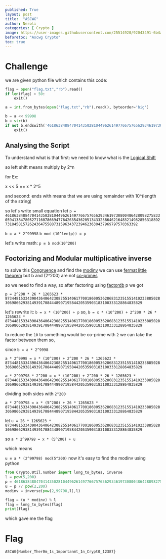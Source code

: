 ```yaml
---
published: True
layout: post
title:  "ASCWG"
author: Neroli
categories: [ Crypto ]
image: https://user-images.githubusercontent.com/25514920/92043491-6b4a9900-ed7c-11ea-9342-50069438d4f1.png
beforetoc: "Ascwg Crypto"
toc: true
---
```

# Challenge

we are given python file which contains this code:

```python
flag = open("flag.txt","rb").read()
if len(flag) > 50:
    exit()

a = int.from_bytes(open("flag.txt","rb").read(), byteorder='big')

b = a << 99998
b = str(b)
if not b.endswith('46186384884704143502810449626149776675765629346197308004864280982758330594138478052711607866947764263543620513433238646216483214982856318892731845815726243647558073159634372394623630437969797570363392'):
    exit()
```

## Analysing the Script
To understand what is that first:
we need to know what is the [Logical Shift](https://en.wikipedia.org/wiki/Logical_shift)

so left shift means multiply by 2^n

for Ex:

x << 5 == x * 2^5

and second:
ends with means that we are using remainder with 10^(length of the string)

so let's write small equation
let `p = 46186384884704143502810449626149776675765629346197308004864280982758330594138478052711607866947764263543620513433238646216483214982856318892731845815726243647558073159634372394623630437969797570363392`

`b = a * 2^99998`
`b mod (10^len(p)) = p`

let's write math:
`p ≡ b mod(10^200)`


## Foctorizing and Modular multiplicative inverse

to solve this [Congruence](https://en.wikipedia.org/wiki/Modular_arithmetic#Congruence)
and find the [modinv](https://www.geeksforgeeks.org/multiplicative-inverse-under-modulo-m/)
we can use [fermat little theorem](https://www.geeksforgeeks.org/fermats-little-theorem/) but b and (2^200) are not [co-primes](https://en.wikipedia.org/wiki/Coprime_integers)

so we need to find a way, so after factoring using [factordb](http://factordb.com/) p we got

`p = 2^200 * 26 * 1265623 * 873448153343904364064230825514061770018600536286831235155141023388502830698662938149391708444890719584420535903183100333128864835829`

let's rewrite it:
`b = x * (10^200) + p`
so,
`b = x * (10^200) + 2^200 * 26 * 1265623 * 873448153343904364064230825514061770018600536286831235155141023388502830698662938149391708444890719584420535903183100333128864835829`

to reduce the `10` to something would be co-prime with `2` we can take the factor between them so,

since `b = a * 2^9998`

`a * 2^9998 = x * (10^200) + 2^200 * 26 * 1265623 * 873448153343904364064230825514061770018600536286831235155141023388502830698662938149391708444890719584420535903183100333128864835829`

`a * 2^99798 * 2^200 = x * (10^200) + 2^200 * 26 * 1265623 * 873448153343904364064230825514061770018600536286831235155141023388502830698662938149391708444890719584420535903183100333128864835829` 

dividing both sides with `2^200`

`a * 2^99798 = x * (5^200) + 26 * 1265623 * 873448153343904364064230825514061770018600536286831235155141023388502830698662938149391708444890719584420535903183100333128864835829`

let `u = 26 * 1265623 * 873448153343904364064230825514061770018600536286831235155141023388502830698662938149391708444890719584420535903183100333128864835829` 

so `a * 2^99798 = x * (5^200) + u`

which means 

`u ≡ a * (2^99798) mod(5^200)`
now it's easy to find the modinv using python 

```python
from Crypto.Util.number import long_to_bytes, inverse
l = pow(5,200)
p = 46186384884704143502810449626149776675765629346197308004864280982758330594138478052711607866947764263543620513433238646216483214982856318892731845815726243647558073159634372394623630437969797570363392
u = p // pow(2,200)
modinv = inverse(pow(2,99798,l),l)

flag = (u * modinv) % l
flag = long_to_bytes(flag)
print(flag)
```

which gave me the flag
# Flag
`ASCWG{Number_Ther0m_1s_1mportanmt_1n_Crypt0_12387}`
